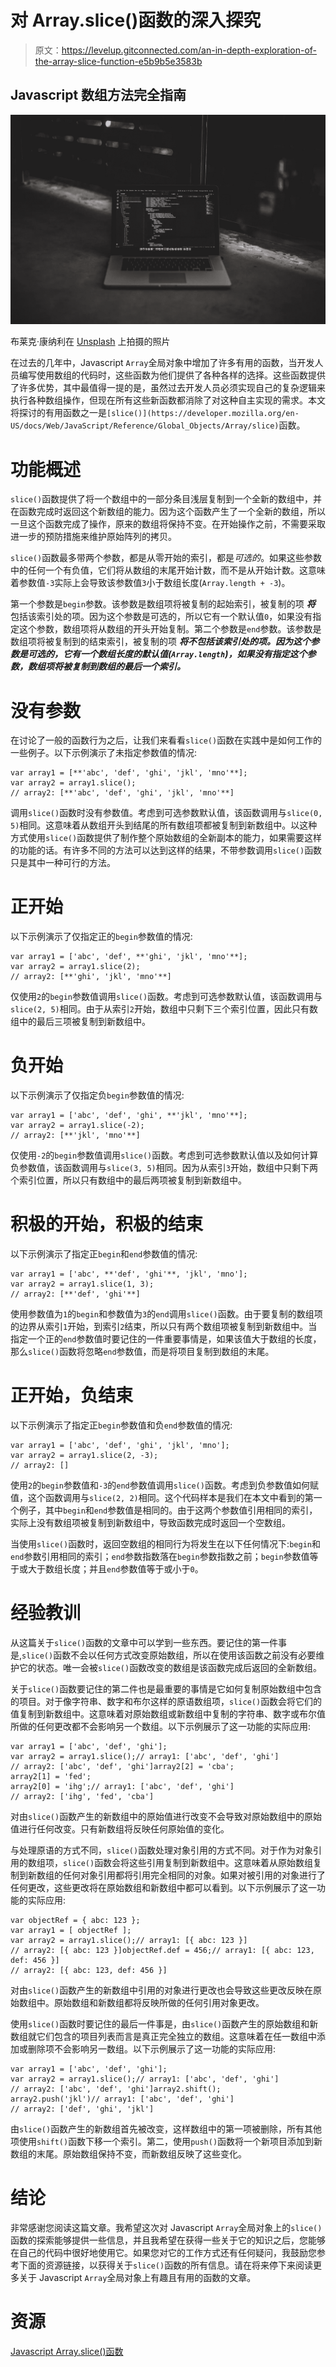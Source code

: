 # 对 Array.slice()函数的深入探究

> 原文：<https://levelup.gitconnected.com/an-in-depth-exploration-of-the-array-slice-function-e5b9b5e3583b>

## Javascript 数组方法完全指南

![](img/943d1dfdf27af0448ac30c8da0aaf559.png)

布莱克·康纳利在 [Unsplash](https://unsplash.com/s/photos/javascript-code?utm_source=unsplash&utm_medium=referral&utm_content=creditCopyText) 上拍摄的照片

在过去的几年中，Javascript `Array`全局对象中增加了许多有用的函数，当开发人员编写使用数组的代码时，这些函数为他们提供了各种各样的选择。这些函数提供了许多优势，其中最值得一提的是，虽然过去开发人员必须实现自己的复杂逻辑来执行各种数组操作，但现在所有这些新函数都消除了对这种自主实现的需求。本文将探讨的有用函数之一是`[slice()](https://developer.mozilla.org/en-US/docs/Web/JavaScript/Reference/Global_Objects/Array/slice)`函数。

# 功能概述

`slice()`函数提供了将一个数组中的一部分条目浅层复制到一个全新的数组中，并在函数完成时返回这个新数组的能力。因为这个函数产生了一个全新的数组，所以一旦这个函数完成了操作，原来的数组将保持不变。在开始操作之前，不需要采取进一步的预防措施来维护原始阵列的拷贝。

`slice()`函数最多带两个参数，都是从零开始的索引，都是*可选的*。如果这些参数中的任何一个有负值，它们将从数组的末尾开始计数，而不是从开始计数。这意味着参数值`-3`实际上会导致该参数值`3`小于数组长度(`Array.length + -3`)。

第一个参数是`begin`参数。该参数是数组项将被复制的起始索引，被复制的项 ***将*** 包括该索引处的项。因为这个参数是可选的，所以它有一个默认值`0`，如果没有指定这个参数，数组项将从数组的开头开始复制。第二个参数是`end`参数。该参数是数组项将被复制到的结束索引，被复制的项 ***将不包括该索引处的项。因为这个参数是可选的，它有一个数组长度的默认值(`Array.length`)，如果没有指定这个参数，数组项将被复制到数组的最后一个索引。***

# 没有参数

在讨论了一般的函数行为之后，让我们来看看`slice()`函数在实践中是如何工作的一些例子。以下示例演示了未指定参数值的情况:

```
var array1 = [**'abc', 'def', 'ghi', 'jkl', 'mno'**];
var array2 = array1.slice();
// array2: [**'abc', 'def', 'ghi', 'jkl', 'mno'**]
```

调用`slice()`函数时没有参数值。考虑到可选参数默认值，该函数调用与`slice(0, 5)`相同。这意味着从数组开头到结尾的所有数组项都被复制到新数组中。以这种方式使用`slice()`函数提供了制作整个原始数组的全新副本的能力，如果需要这样的功能的话。有许多不同的方法可以达到这样的结果，不带参数调用`slice()`函数只是其中一种可行的方法。

# 正开始

以下示例演示了仅指定正的`begin`参数值的情况:

```
var array1 = ['abc', 'def', **'ghi', 'jkl', 'mno'**];
var array2 = array1.slice(2);
// array2: [**'ghi', 'jkl', 'mno'**]
```

仅使用`2`的`begin`参数值调用`slice()`函数。考虑到可选参数默认值，该函数调用与`slice(2, 5)`相同。由于从索引`2`开始，数组中只剩下三个索引位置，因此只有数组中的最后三项被复制到新数组中。

# 负开始

以下示例演示了仅指定负`begin`参数值的情况:

```
var array1 = ['abc', 'def', 'ghi', **'jkl', 'mno'**];
var array2 = array1.slice(-2);
// array2: [**'jkl', 'mno'**]
```

仅使用`-2`的`begin`参数值调用`slice()`函数。考虑到可选参数默认值以及如何计算负参数值，该函数调用与`slice(3, 5)`相同。因为从索引`3`开始，数组中只剩下两个索引位置，所以只有数组中的最后两项被复制到新数组中。

# 积极的开始，积极的结束

以下示例演示了指定正`begin`和`end`参数值的情况:

```
var array1 = ['abc', **'def', 'ghi'**, 'jkl', 'mno'];
var array2 = array1.slice(1, 3);
// array2: [**'def', 'ghi'**]
```

使用参数值为`1`的`begin`和参数值为`3`的`end`调用`slice()`函数。由于要复制的数组项的边界从索引`1`开始，到索引`2`结束，所以只有两个数组项被复制到新数组中。当指定一个正的`end`参数值时要记住的一件重要事情是，如果该值大于数组的长度，那么`slice()`函数将忽略`end`参数值，而是将项目复制到数组的末尾。

# 正开始，负结束

以下示例演示了指定正`begin`参数值和负`end`参数值的情况:

```
var array1 = ['abc', 'def', 'ghi', 'jkl', 'mno'];
var array2 = array1.slice(2, -3);
// array2: []
```

使用`2`的`begin`参数值和`-3`的`end`参数值调用`slice()`函数。考虑到负参数值如何赋值，这个函数调用与`slice(2, 2)`相同。这个代码样本是我们在本文中看到的第一个例子，其中`begin`和`end`参数值是相同的。由于这两个参数值引用相同的索引，实际上没有数组项被复制到新数组中，导致函数完成时返回一个空数组。

当使用`slice()`函数时，返回空数组的相同行为将发生在以下任何情况下:`begin`和`end`参数引用相同的索引；`end`参数指数落在`begin`参数指数之前；`begin`参数值等于或大于数组长度；并且`end`参数值等于或小于`0`。

# 经验教训

从这篇关于`slice()`函数的文章中可以学到一些东西。要记住的第一件事是,`slice()`函数不会以任何方式改变原始数组，所以在使用该函数之前没有必要维护它的状态。唯一会被`slice()`函数改变的数组是该函数完成后返回的全新数组。

关于`slice()`函数要记住的第二件也是最重要的事情是它如何复制原始数组中包含的项目。对于像字符串、数字和布尔这样的原语数组项，`slice()`函数会将它们的值复制到新数组中。这意味着对原始数组或新数组中复制的字符串、数字或布尔值所做的任何更改都不会影响另一个数组。以下示例展示了这一功能的实际应用:

```
var array1 = ['abc', 'def', 'ghi'];
var array2 = array1.slice();// array1: ['abc', 'def', 'ghi']
// array2: ['abc', 'def', 'ghi']array2[2] = 'cba';
array2[1] = 'fed';
array2[0] = 'ihg';// array1: ['abc', 'def', 'ghi']
// array2: ['ihg', 'fed', 'cba']
```

对由`slice()`函数产生的新数组中的原始值进行改变不会导致对原始数组中的原始值进行任何改变。只有新数组将反映任何原始值的变化。

与处理原语的方式不同，`slice()`函数处理对象引用的方式不同。对于作为对象引用的数组项，`slice()`函数会将这些引用复制到新数组中。这意味着从原始数组复制到新数组的任何对象引用都将引用完全相同的对象。如果对被引用的对象进行了任何更改，这些更改将在原始数组和新数组中都可以看到。以下示例展示了这一功能的实际应用:

```
var objectRef = { abc: 123 };
var array1 = [ objectRef ];
var array2 = array1.slice();// array1: [{ abc: 123 }]
// array2: [{ abc: 123 }]objectRef.def = 456;// array1: [{ abc: 123, def: 456 }]
// array2: [{ abc: 123, def: 456 }]
```

对由`slice()`函数产生的新数组中引用的对象进行更改也会导致这些更改反映在原始数组中。原始数组和新数组都将反映所做的任何引用对象更改。

使用`slice()`函数时要记住的最后一件事是，由`slice()`函数产生的原始数组和新数组就它们包含的项目列表而言是真正完全独立的数组。这意味着在任一数组中添加或删除项不会影响另一数组。以下示例展示了这一功能的实际应用:

```
var array1 = ['abc', 'def', 'ghi'];
var array2 = array1.slice();// array1: ['abc', 'def', 'ghi']
// array2: ['abc', 'def', 'ghi']array2.shift();
array2.push('jkl')// array1: ['abc', 'def', 'ghi']
// array2: ['def', 'ghi', 'jkl']
```

由`slice()`函数产生的新数组首先被改变，这样数组中的第一项被删除，所有其他项使用`shift()`函数下移一个索引。第二，使用`push()`函数将一个新项目添加到新数组的末尾。原始数组保持不变，而新数组反映了这些变化。

# 结论

非常感谢您阅读这篇文章。我希望这次对 Javascript `Array`全局对象上的`slice()`函数的探索能够提供一些信息，并且我希望在获得一些关于它的知识之后，您能够在自己的代码中很好地使用它。如果您对它的工作方式还有任何疑问，我鼓励您参考下面的资源链接，以获得关于`slice()`函数的所有信息。请在将来停下来阅读更多关于 Javascript `Array`全局对象上有趣且有用的函数的文章。

# 资源

[Javascript Array.slice()函数](https://developer.mozilla.org/en-US/docs/Web/JavaScript/Reference/Global_Objects/Array/slice)